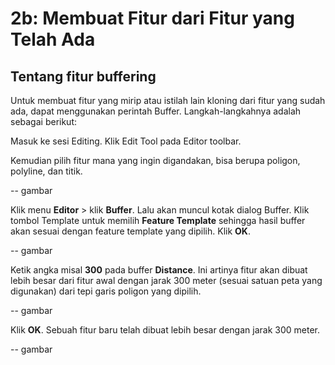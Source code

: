 # 2b: Membuat Fitur dari Fitur yang Telah Ada

## Tentang fitur buffering

Untuk membuat fitur yang mirip atau istilah lain kloning dari fitur yang sudah ada, dapat menggunakan perintah Buffer. Langkah-langkahnya adalah sebagai berikut:

Masuk ke sesi Editing. Klik Edit Tool pada Editor toolbar.

Kemudian pilih fitur mana yang ingin digandakan, bisa berupa poligon, polyline, dan titik.

-- gambar

Klik menu **Editor** &gt; klik **Buffer**. Lalu akan muncul kotak dialog Buffer. Klik tombol Template untuk memilih **Feature Template** sehingga hasil buffer akan sesuai dengan feature template yang dipilih. Klik **OK**.

-- gambar

Ketik angka misal **300** pada buffer **Distance**. Ini artinya fitur akan dibuat lebih besar dari fitur awal dengan jarak 300 meter \(sesuai satuan peta yang digunakan\) dari tepi garis poligon yang dipilih.

-- gambar

Klik **OK**. Sebuah fitur baru telah dibuat lebih besar dengan jarak 300 meter.

-- gambar

